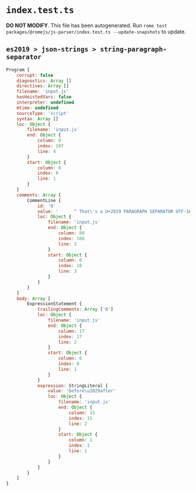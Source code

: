 # `index.test.ts`

**DO NOT MODIFY**. This file has been autogenerated. Run `rome test packages/@romejs/js-parser/index.test.ts --update-snapshots` to update.

## `es2019 > json-strings > string-paragraph-separator`

```javascript
Program {
	corrupt: false
	diagnostics: Array []
	directives: Array []
	filename: 'input.js'
	hasHoistedVars: false
	interpreter: undefined
	mtime: undefined
	sourceType: 'script'
	syntax: Array []
	loc: Object {
		filename: 'input.js'
		end: Object {
			column: 0
			index: 107
			line: 4
		}
		start: Object {
			column: 0
			index: 0
			line: 1
		}
	}
	comments: Array [
		CommentLine {
			id: '0'
			value: '      ^ That\'s a U+2029 PARAGRAPH SEPARATOR UTF-16 char (between \'before\' and \'after\')'
			loc: Object {
				filename: 'input.js'
				end: Object {
					column: 88
					index: 106
					line: 3
				}
				start: Object {
					column: 0
					index: 18
					line: 3
				}
			}
		}
	]
	body: Array [
		ExpressionStatement {
			trailingComments: Array ['0']
			loc: Object {
				filename: 'input.js'
				end: Object {
					column: 17
					index: 17
					line: 2
				}
				start: Object {
					column: 0
					index: 0
					line: 1
				}
			}
			expression: StringLiteral {
				value: 'before\u2029after'
				loc: Object {
					filename: 'input.js'
					end: Object {
						column: 15
						index: 15
						line: 2
					}
					start: Object {
						column: 1
						index: 1
						line: 1
					}
				}
			}
		}
	]
}
```
